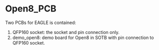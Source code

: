 # Open8_PCB

Two PCBs for EAGLE is contained:
1. QFP160 socket: the socket and pin connection only.
2. demo_open8: demo board for Open8 in SOTB with pin connection to QFP160 socket.
